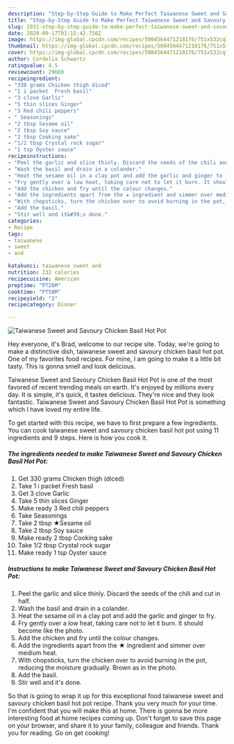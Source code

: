 ```yaml
---
description: "Step-by-Step Guide to Make Perfect Taiwanese Sweet and Savoury Chicken Basil Hot Pot"
title: "Step-by-Step Guide to Make Perfect Taiwanese Sweet and Savoury Chicken Basil Hot Pot"
slug: 1931-step-by-step-guide-to-make-perfect-taiwanese-sweet-and-savoury-chicken-basil-hot-pot
date: 2020-09-17T01:15:42.750Z
image: https://img-global.cpcdn.com/recipes/5004564471218176/751x532cq70/taiwanese-sweet-and-savoury-chicken-basil-hot-pot-recipe-main-photo.jpg
thumbnail: https://img-global.cpcdn.com/recipes/5004564471218176/751x532cq70/taiwanese-sweet-and-savoury-chicken-basil-hot-pot-recipe-main-photo.jpg
cover: https://img-global.cpcdn.com/recipes/5004564471218176/751x532cq70/taiwanese-sweet-and-savoury-chicken-basil-hot-pot-recipe-main-photo.jpg
author: Cordelia Schwartz
ratingvalue: 4.5
reviewcount: 29660
recipeingredient:
- "330 grams Chicken thigh diced"
- "1 i packet  Fresh basil"
- "3 clove Garlic"
- "5 thin slices Ginger"
- "3 Red chili peppers"
- " Seasonings"
- "2 tbsp Sesame oil"
- "2 tbsp Soy sauce"
- "2 tbsp Cooking sake"
- "1/2 tbsp Crystal rock sugar"
- "1 tsp Oyster sauce"
recipeinstructions:
- "Peel the garlic and slice thinly. Discard the seeds of the chili and cut in half."
- "Wash the basil and drain in a colander."
- "Heat the sesame oil in a clay pot and add the garlic and ginger to fry."
- "Fry gently over a low heat, taking care not to let it burn. It should become like the photo."
- "Add the chicken and fry until the colour changes."
- "Add the ingredients apart from the ★ ingredient and simmer over medium heat."
- "With chopsticks, turn the chicken over to avoid burning in the pot, reducing the moisture gradually. Brown as in the photo."
- "Add the basil."
- "Stir well and it&#39;s done."
categories:
- Recipe
tags:
- taiwanese
- sweet
- and

katakunci: taiwanese sweet and 
nutrition: 232 calories
recipecuisine: American
preptime: "PT26M"
cooktime: "PT58M"
recipeyield: "2"
recipecategory: Dinner

---
```



![Taiwanese Sweet and Savoury Chicken Basil Hot Pot](https://img-global.cpcdn.com/recipes/5004564471218176/751x532cq70/taiwanese-sweet-and-savoury-chicken-basil-hot-pot-recipe-main-photo.jpg)

Hey everyone, it's Brad, welcome to our recipe site. Today, we're going to make a distinctive dish, taiwanese sweet and savoury chicken basil hot pot. One of my favorites food recipes. For mine, I am going to make it a little bit tasty. This is gonna smell and look delicious.



Taiwanese Sweet and Savoury Chicken Basil Hot Pot is one of the most favored of recent trending meals on earth. It's enjoyed by millions every day. It is simple, it's quick, it tastes delicious. They're nice and they look fantastic. Taiwanese Sweet and Savoury Chicken Basil Hot Pot is something which I have loved my entire life.


To get started with this recipe, we have to first prepare a few ingredients. You can cook taiwanese sweet and savoury chicken basil hot pot using 11 ingredients and 9 steps. Here is how you cook it.

<!--inarticleads1-->

##### The ingredients needed to make Taiwanese Sweet and Savoury Chicken Basil Hot Pot:

1. Get 330 grams Chicken thigh (diced)
1. Take 1 i packet  Fresh basil
1. Get 3 clove Garlic
1. Take 5 thin slices Ginger
1. Make ready 3 Red chili peppers
1. Take  Seasonings
1. Take 2 tbsp ★Sesame oil
1. Take 2 tbsp Soy sauce
1. Make ready 2 tbsp Cooking sake
1. Take 1/2 tbsp Crystal rock sugar
1. Make ready 1 tsp Oyster sauce




<!--inarticleads2-->

##### Instructions to make Taiwanese Sweet and Savoury Chicken Basil Hot Pot:

1. Peel the garlic and slice thinly. Discard the seeds of the chili and cut in half.
1. Wash the basil and drain in a colander.
1. Heat the sesame oil in a clay pot and add the garlic and ginger to fry.
1. Fry gently over a low heat, taking care not to let it burn. It should become like the photo.
1. Add the chicken and fry until the colour changes.
1. Add the ingredients apart from the ★ ingredient and simmer over medium heat.
1. With chopsticks, turn the chicken over to avoid burning in the pot, reducing the moisture gradually. Brown as in the photo.
1. Add the basil.
1. Stir well and it&#39;s done.




So that is going to wrap it up for this exceptional food taiwanese sweet and savoury chicken basil hot pot recipe. Thank you very much for your time. I'm confident that you will make this at home. There is gonna be more interesting food at home recipes coming up. Don't forget to save this page on your browser, and share it to your family, colleague and friends. Thank you for reading. Go on get cooking!
